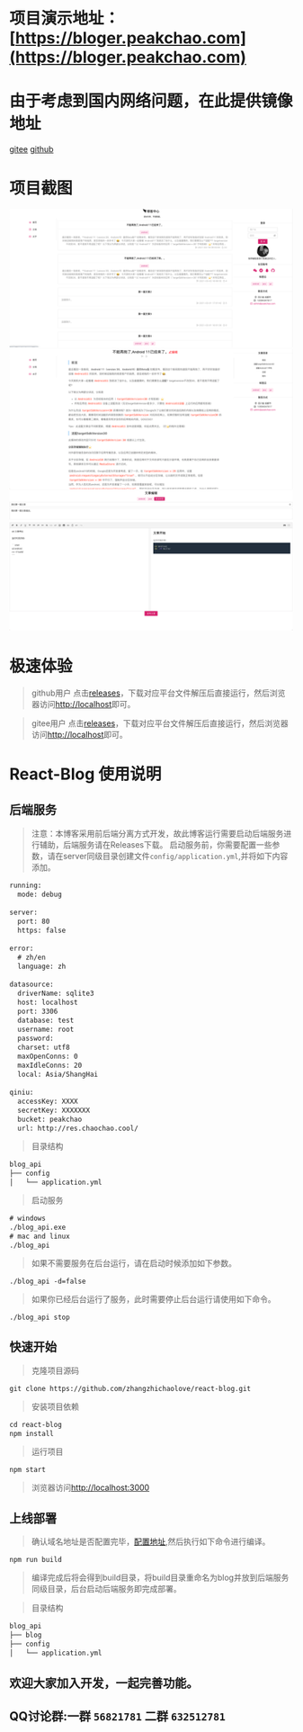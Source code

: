 # 项目演示地址：[https://bloger.peakchao.com](https://bloger.peakchao.com)

# 由于考虑到国内网络问题，在此提供镜像地址

[gitee](https://gitee.com/peakchao/react-blog.git)
[github](https://github.com/zhangzhichaolove/react-blog.git)

# 项目截图

![首页](screenshot/main.png)
![博客详情](screenshot/blog.png)
![博客编辑](screenshot/edit.png)

# 极速体验

> github用户 点击[releases](https://github.com/zhangzhichaolove/react-blog/releases)，下载对应平台文件解压后直接运行，然后浏览器访问[http://localhost](http://localhost)即可。

> gitee用户 点击[releases](https://gitee.com/peakchao/react-blog/releases)，下载对应平台文件解压后直接运行，然后浏览器访问[http://localhost](http://localhost)即可。
# React-Blog 使用说明

## 后端服务

> 注意：本博客采用前后端分离方式开发，故此博客运行需要启动后端服务进行辅助，后端服务请在Releases下载。
> 启动服务前，你需要配置一些参数，请在server同级目录创建文件`config/application.yml`,并将如下内容添加。

```
running:
  mode: debug

server:
  port: 80
  https: false

error:
  # zh/en
  language: zh

datasource:
  driverName: sqlite3
  host: localhost
  port: 3306
  database: test
  username: root
  password:
  charset: utf8
  maxOpenConns: 0
  maxIdleConns: 20
  local: Asia/ShangHai

qiniu:
  accessKey: XXXX
  secretKey: XXXXXXX
  bucket: peakchao
  url: http://res.chaochao.cool/
```

> 目录结构

```
blog_api
├── config
│   └── application.yml
```

> 启动服务

```
# windows
./blog_api.exe
# mac and linux
./blog_api
```

> 如果不需要服务在后台运行，请在启动时候添加如下参数。

```
./blog_api -d=false
```

> 如果你已经后台运行了服务，此时需要停止后台运行请使用如下命令。

```
./blog_api stop
```

## 快速开始

> 克隆项目源码

```
git clone https://github.com/zhangzhichaolove/react-blog.git
```

> 安装项目依赖

```
cd react-blog
npm install
```

> 运行项目

```
npm start
```

> 浏览器访问[http://localhost:3000](http://localhost:3000)

## 上线部署

> 确认域名地址是否配置完毕，[配置地址](https://github.com/zhangzhichaolove/react-blog/blob/main/src/util/AxiosUtil.ts),然后执行如下命令进行编译。

```
npm run build
```

> 编译完成后将会得到build目录，将build目录重命名为blog并放到后端服务同级目录，后台启动后端服务即完成部署。

> 目录结构

```
blog_api
├── blog
├── config
│   └── application.yml
```


## 欢迎大家加入开发，一起完善功能。
## QQ讨论群:一群 `56821781`  二群 `632512781`
